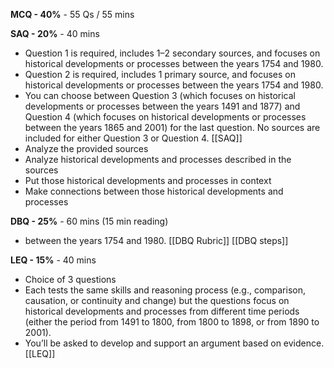 **MCQ - 40%** - 55 Qs / 55 mins


**SAQ - 20%** - 40 mins
- Question 1 is required, includes 1–2 secondary sources, and focuses on historical developments or processes between the years 1754 and 1980.
- Question 2 is required, includes 1 primary source, and focuses on historical developments or processes between the years 1754 and 1980.
- You can choose between Question 3 (which focuses on historical developments or processes between the years 1491 and 1877) and Question 4 (which focuses on historical developments or processes between the years 1865 and 2001) for the last question. No sources are included for either Question 3 or Question 4.
[[SAQ]]
- Analyze the provided sources
- Analyze historical developments and processes described in the sources
- Put those historical developments and processes in context
- Make connections between those historical developments and processes


**DBQ - 25%** - 60 mins (15 min reading)
- between the years 1754 and 1980.
[[DBQ Rubric]]
[[DBQ steps]]


**LEQ - 15%** - 40 mins
- Choice of 3 questions
- Each tests the same skills and reasoning process (e.g., comparison, causation, or continuity and change) but the questions focus on historical developments and processes from different time periods (either the period from 1491 to 1800, from 1800 to 1898, or from 1890 to 2001).
- You’ll be asked to develop and support an argument based on evidence.
[[LEQ]]